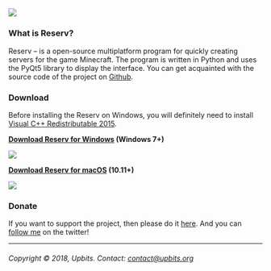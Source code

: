 ## [<img src="https://raw.githubusercontent.com/upbits/reserv/master/logo.png"/>](http://reserv.upbits.org/)

### What is Reserv?
Reserv – is a open-source multiplatform program for quickly creating servers for the game Minecraft. The program is written in Python and uses the PyQt5 library to display the interface. You can get acquainted with the source code of the project on [Github](http://github.com/upbits/reserv/).

### Download

Before installing the Reserv on Windows, you will definitely need to install [Visual C++ Redistributable 2015](https://www.microsoft.com/en-US/download/details.aspx?id=48145).

**[Download Reserv for Windows](http://upbits.org/reserv/ReservSetup.exe) (Windows 7+)**

![](http://reserv.upbits.org/images/reserv_win1.png)

**[Download Reserv for macOS](http://upbits.org/reserv/ReservMac.dmg) (10.11+)**

![](http://reserv.upbits.org/images/reserv_mac1.png) 

### Donate
If you want to support the project, then please do it [here](http://www.donationalerts.ru/r/upbits). And you can [follow me](http://twitter.com/ketraid) on the twitter!

---
###### Copyright © 2018, Upbits. Contact: <contact@upbits.org>
